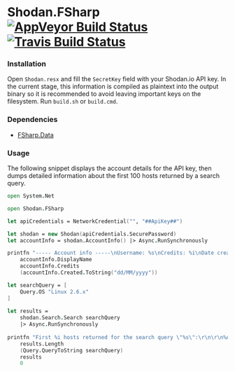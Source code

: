 # Shodan.FSharp [![AppVeyor Build Status](https://ci.appveyor.com/api/projects/status/4bjkrjqxcneubho9?svg=true)](https://ci.appveyor.com/project/cagyirey/shodan-fsharp) [![Travis Build Status](https://travis-ci.org/cagyirey/Shodan.FSharp.svg?branch=master)](https://travis-ci.org/cagyirey/Shodan.FSharp)

### Installation

Open `Shodan.resx` and fill the `SecretKey` field with your Shodan.io API key. In the current stage, this information is compiled as plaintext into the output binary so it is recommended to avoid leaving important keys on the filesystem. Run `build.sh` or `build.cmd`.

### Dependencies

* [FSharp.Data](https://fsharp.github.io/FSharp.Data/index.html)

### Usage

The following snippet displays the account details for the API key, then dumps detailed information about the first 100 hosts returned by a search query.

```fsharp
open System.Net

open Shodan.FSharp

let apiCredentials = NetworkCredential("", "##ApiKey##")

let shodan = new Shodan(apiCredentials.SecurePassword)
let accountInfo = shodan.AccountInfo() |> Async.RunSynchronously

printfn "----- Account info -----\nUsername: %s\nCredits: %i\nDate created: %s\n------------------------"
    accountInfo.DisplayName
    accountInfo.Credits
    (accountInfo.Created.ToString("dd/MM/yyyy"))

let searchQuery = [
    Query.OS "Linux 2.6.x"
]
    
let results = 
    shodan.Search.Search searchQuery
    |> Async.RunSynchronously
    
printfn "First %i hosts returned for the search query \"%s\":\r\n\r\n%A"
    results.Length
    (Query.QueryToString searchQuery)
    results
    0
```